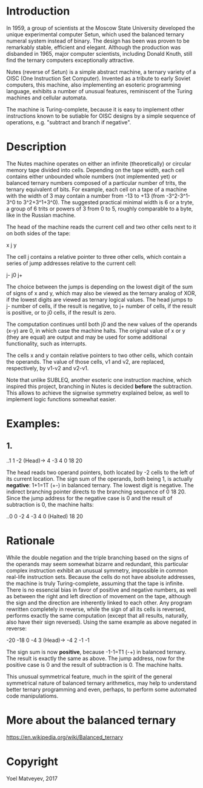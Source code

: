 # Introduction

In 1959, a group of scientists at the Moscow State University developed the unique experimental computer Setun, which used the balanced ternary numeral system instead of binary. The design has been was proven to be remarkably stable, efficient and elegant. Although the production was disbanded in 1965, major computer scientists, including Donald Knuth, still find the ternary computers exceptionally attractive.

Nutes (reverse of Setun) is a simple abstract machine, a ternary variety of a OISC (One Instruction Set Computer). Invented as a tribute to early Soviet computers,  this machine, also implementing an esoteric programming language, exhibits a number of unusual features, reminiscent of the Turing machines and cellular automata.

The machine is Turing-complete, because it is easy to implement other instructions known to be sutiable for OISC designs by a simple sequence of operations, e.g. "subtract and branch if negative".

# Description

The Nutes machine operates on either an infinite (theoretically) or circular memory tape divided into cells. Depending on the tape width, each cell contains either unbounded whole numbers (not implemented yet) or balanced ternary numbers composed of a particular number of trits, the ternary equivalent of bits. For example, each cell on a tape of a machine with the width of 3 may contain a number from -13 to +13 (from -3^2-3^1-3^0 to 3^2+3^1+3^0). The suggested practical minimal width is 6 or a tryte, a group of 6 trits or powers of 3 from 0 to 5, roughly comparable to a byte, like in the Russian machine.

The head of the machine reads the current cell and two other cells next to it on both sides of the tape:

x j y

The cell j contains a relative pointer to three other cells, which contain a series of jump addresses relative to the current cell:

j- j0 j+

The choice between the jumps is depending on the lowest digit of the sum of signs of x and y, which may also be viewed as the ternary analog of XOR, if the lowest digits are viewed as ternary logical values. The head jumps to j- number of cells, if the result is negative, to j+ number of cells, if the result is positive, or to j0 cells, if the result is zero. 

The computation continues until both j0 and the new values of the operands (x-y) are 0, in which case the machine halts. The original value of x or y (they are equal) are output and may be used for some additional functionality, such as interrupts.

The cells x and y contain relative pointers to two other cells, which contain the operands. The value of those cells, v1 and v2, are replaced, respectively, by v1-v2 and v2-v1. 

Note that unlike SUBLEQ, another esoteric one instruction machine, which inspired this project, branching in Nutes is decided **before** the subtraction. This allows to achieve the signwise symmetry explained below, as well to implement logic functions somewhat easier.

# Examples:

## 1. 

..1 1 -2 (Head)-> 4 -3 4 0 18 20

The head reads two operand pointers, both located by -2 cells to the left of its current location. The sign sum of the operands, both being 1, is actually **negative**: 1+1=1T (+-) in balanced ternary. The lowest digit is negative. The indirect branching pointer directs to the branching sequence of 0 18 20. Since the jump address for the negative case is 0 and the result of subtraction is 0, the machine halts:

..0 0 -2 4 -3 4 0 (Halted) 18 20

# Rationale

While the double negation and the triple branching based on the signs of the operands  may seem somewhat bizarre and redundant, this particular complex instruction exhibit an unusual symmetry, impossible in common real-life instruction sets. Because the cells do not have absolute addresses, the machine is truly Turing-complete, assuming that the tape is infinite. There is no essencial bias in favor of positive and negative numbers, as well as between the right and left direction of movement on the tape, although the sign and the direction are inherently linked to each other. Any program rewritten completely in reverse, while the sign of all its cells is reversed, performs exactly the same computation (except that all results, naturally, also have their sign reversed). Using the same example as above negated in reverse:

-20 -18 0 -4 3 (Head)-> -4 2 -1 -1

The sign sum is now **positive**, because -1-1=T1 (-+) in balanced ternary. The result is exactly the same as above. The jump address, now for the positive case is 0 and the result of subtraction is 0. The machine halts.  

This unusual symmetrical feature, much in the spirit of the general symmetrical nature of balanced ternary arithmetics, may help to understand better ternary programming and even, perhaps, to perform some automated code manipulatioms.

# More about the balanced ternary

https://en.wikipedia.org/wiki/Balanced_ternary

# Copyright

Yoel Matveyev, 2017
